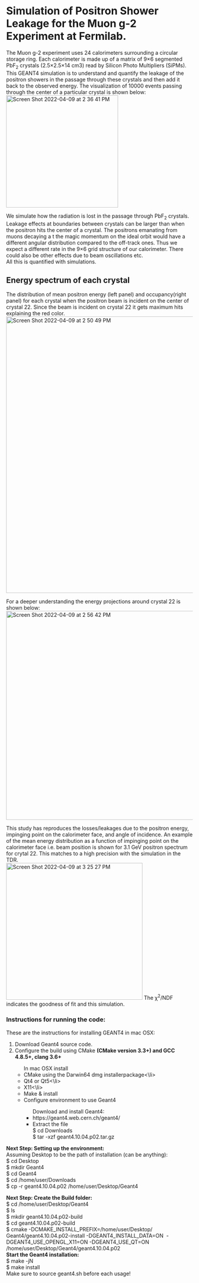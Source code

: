 # Simulation of Positron Shower Leakage for the Muon g-2 Experiment at Fermilab.
The Muon g-2 experiment uses 24 calorimeters surrounding a circular storage ring. Each calorimeter is made up of a matrix of 9×6 segmented PbF<sub>2</sub> crystals (2.5×2.5×14 cm3) read by Silicon Photo Multipliers (SiPMs).
This GEANT4 simulation is to understand and quantify the leakage of the positron showers in the passage through these crystals and then add it back
to the observed energy.  The visualization of 10000 events passing through the center of a particular crystal is shown below:</br>
<img width="302" alt="Screen Shot 2022-04-09 at 2 36 41 PM" src="https://user-images.githubusercontent.com/27436642/162587356-e166492e-5feb-4a8d-af92-0d0cb867b38b.png">

We simulate how the radiation is lost in the passage through PbF<sub>2</sub> crystals. Leakage effects at boundaries between crystals can be larger than when the positron hits the center of a crystal. The positrons emanating from muons decaying a
t the magic momentum on the ideal orbit would have a different angular distribution compared to the off-track ones. Thus we expect a different rate in the 9×6 grid structure of our calorimeter. There could also be other effects due to beam oscillations etc. </br>
All this is quantified with simulations. 
## Energy spectrum of each crystal
The distribution of mean positron energy (left panel) and occupancy(right panel) for each crystal when the positron beam is incident on the center of crystal 22. Since the beam is incident on crystal 22 it gets maximum hits explaining the red color.
<img width="744" alt="Screen Shot 2022-04-09 at 2 50 49 PM" src="https://user-images.githubusercontent.com/27436642/162587807-93a9b4bc-aad2-4242-a56e-275873bf5b33.png">

For a deeper understanding the energy projections around crystal 22 is shown below:
<img width="562" alt="Screen Shot 2022-04-09 at 2 56 42 PM" src="https://user-images.githubusercontent.com/27436642/162587978-7bf08ceb-d139-4ceb-b403-2b92ff7f8785.png">

This study has reproduces the losses/leakages due to the positron energy, impinging point on the calorimeter face, and angle of
incidence. An example of the mean energy distribution as a function of impinging point on the calorimeter face i.e. beam position 
is shown for 3.1 GeV positron spectrum for crytal 22. This matches to a high precision with the simulation in the TDR. </br>
<img width="368" alt="Screen Shot 2022-04-09 at 3 25 27 PM" src="https://user-images.githubusercontent.com/27436642/162588869-38f2ef63-73e6-4a0a-bd49-cb266de92620.png">
The &chi;<sup>2</sup>/NDF indicates the goodness of fit and this simulation. 
### Instructions for running the code:
These are the instructions for installing GEANT4 in mac OSX:
<ol> <li> Download Geant4 source code.</li>
  <li> Configure the build using CMake <b>(CMake version 3.3+) and GCC 4.8.5+, clang 3.6+ </b></li>
  <ul> In mac OSX install <li> CMake using the Darwin64 dmg installerpackage<\li> <li> Qt4 or Qt5<\li> <li> X11<\li> 
   <li> Make & install </li> 
   <li> Configure environment to use Geant4 </li>
    <ul> Download and install Geant4:
      <li> https://geant4.web.cern.ch/geant4/</li>
    <li> Extract the file </br>
 $ cd Downloads</br>
$ tar -xzf geant4.10.04.p02.tar.gz</br>
 </li></ul> </ol>
  
  **Next Step: Setting up the environment:**</br>
  Assuming Desktop to be the path of installation (can be anything):</br>
  $ cd Desktop</br>
   $ mkdir Geant4 </br>
   $ cd Geant4</br>
    $ cd /home/user/Downloads</br>
$ cp -r geant4.10.04.p02 /home/user/Desktop/Geant4</br>

 **Next Step: Create the Build folder:**</br>
 $ cd /home/user/Desktop/Geant4 </br>$ ls</br>
$ mkdir geant4.10.04.p02-build</br>
$ cd geant4.10.04.p02-build</br>
 $ cmake -DCMAKE_INSTALL_PREFIX=/home/user/Desktop/ Geant4/geant4.10.04.p02-install -DGEANT4_INSTALL_DATA=ON  -DGEANT4_USE_OPENGL_X11=ON -DGEANT4_USE_QT=ON /home/user/Desktop/Geant4/geant4.10.04.p02</br>
 **Start the Geant4 installation:**</br>
  $ make -jN</br>
$ make install</br>
Make sure to source geant4.sh before each usage!</br>
